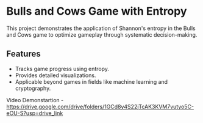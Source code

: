 # Bulls and Cows Game with Entropy
This project demonstrates the application of Shannon's entropy in the Bulls and Cows game to optimize gameplay through systematic decision-making.
## Features
- Tracks game progress using entropy.
- Provides detailed visualizations.
- Applicable beyond games in fields like machine learning and cryptography.

Video Demonstartion - https://drive.google.com/drive/folders/1GCd8y4S22jTcAK3KVM7vutyo5C-eOU-S?usp=drive_link
